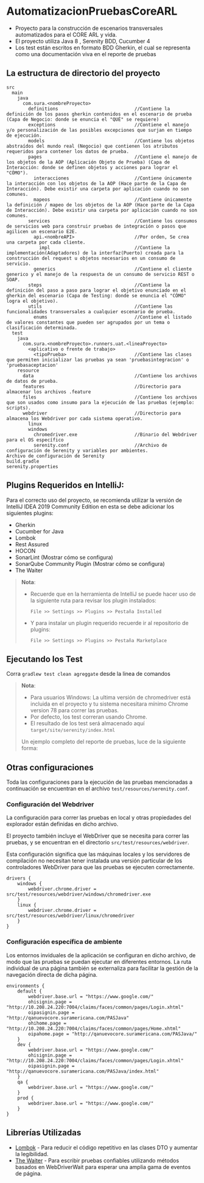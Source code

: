 # AutomatizacionPruebasCoreARL
- Proyecto para la construcción de escenarios transversales automatizados 
para el CORE ARL y vida.
 - El proyecto utiliza Java 8 , Serenity BDD, Cucumber 4
 - Los test están escritos en formato BDD Gherkin, el cual se representa como una documentación viva en el reporte de pruebas

## La estructura de directorio del proyecto
```Gherkin
src
  main
    java
      com.sura.<nombreProyecto>
        definitions                            //Contiene la definición de los pasos gherkin contenidos en el escenario de prueba (Capa de Negocio: donde se enuncia el "QUÉ" se requiere)
        exceptions                             //Contiene el manejo y/o personalización de las posibles excepciones que surjan en tiempo de ejecución. 
        models                                 //Contiene los objetos abstraídos del mundo real (Negocio) que contienen los atributos requeridos para contener los datos de prueba.
        pages                                  //Contiene el manejo de los objetos de la AOP (Aplicación Objeto de Prueba) (Capa de Interacción: donde se definen objetos y acciones para lograr el "CÓMO").
          interacciones                        //Contiene únicamente la interacción con los objetos de la AOP (Hace parte de la Capa de Interacción). Debe existir una carpeta por aplicación cuando no son comunes.
          mapeos                               //Contiene únicamente la definición / mapeo de los objetos de la AOP (Hace parte de la Capa de Interacción). Debe existir una carpeta por aplicación cuando no son comunes.
        services                               //Contiene los consumos de servicios web para construir pruebas de integración o pasos que agilicen un escenario E2E.
          api.<nombreAPI>                      //Por orden, Se crea una carpeta por cada cliente.
            impl                               //Contiene la implementación(Adaptadores) de la interfaz(Puerto) creada para la construcción del request u objetos necesarios en un consumo de servicio.
          generics                             //Contiene el cliente generico y el manejo de la respuesta de un consumo de servicio REST o SOAP.
        steps                                  //Contiene la definición del paso a paso para lograr el objetivo enunciado en el gherkin del escenario (Capa de Testing: donde se enuncia el "CÓMO" logra el objetivo).
        utils                                  //Contiene las funcionalidades transversales a cualquier escenario de prueba.
          enums                                //Contiene el listado de valores constantes que pueden ser agrupados por un tema o clasificación determinada.
  test
    java
      com.sura.<nombreProyecto>.runners.uat.<lineaProyecto>
        <aplicativo o frente de trabajo>
          <tipoPrueba>                         //Contiene las clases que permiten inicializar las pruebas ya sean 'pruebasintegracion' o 'pruebasaceptacion'
    resource
      data                                     //Contiene los archivos de datos de prueba.
      features                                 //Directorio para almacenar los archivos .feature
      files                                    //Contiene los archivos que son usados como insumo para la ejecución de las pruebas (ejemplo: scripts).
      webdriver                                //Directorio para almacena los Webdriver por cada sistema operativo.
        linux
        windows
          chromedriver.exe                     //Binario del Webdriver para el OS específico
          serenity.conf                        //Archivo de configuración de Serenity y variables por ambientes.                             Archivo de configuración de Serenity
build.gradle
serenity.properties
```
 
## Plugins Requeridos en IntelliJ:
Para el correcto uso del proyecto, se recomienda utilizar la versión de IntelliJ IDEA 2019 Community Edition en esta se debe adicionar los siguientes plugins:

* Gherkin
* Cucumber for Java
* Lombok
* Rest Assured
* HOCON
* SonarLint (Mostrar cómo se configura)
* SonarQube Community Plugin (Mostrar cómo se configura)
* The Waiter

> **Nota**:
>
> - Recuerde que en la herramienta de IntelliJ se puede hacer uso de la siguiente ruta para revisar los plugin instalados:
>
>       File >> Settings >> Plugins >> Pestaña Installed
>
> - Y para instalar un plugin requerido recuerde ir al repositorio de plugins:
>
>       File >> Settings >> Plugins >> Pestaña Marketplace
 
## Ejecutando los Test

Corra ```gradlew test clean agreggate``` desde la linea de comandos

> **Nota**:
>
> - Para usuarios Windows: La ultima versión de chromedriver está incluida en el proyecto y tu sistema necesitara mínimo Chrome version 78 para correr las pruebas.
> - Por defecto, los test correran usando Chrome.
> - El resultado de los test será almacenado aquí `target/site/serenity/index.html`
>
>  Un ejemplo completo del reporte de pruebas, luce de la siguiente forma:


## Otras configuraciones

Toda las configuraciones para la ejecución de las pruebas mencionadas a continuación se encuentran en el archivo `test/resources/serenity.conf`.

### Configuración del Webdriver 
La configuración para correr las pruebas en local y otras propiedades del explorador están definidas en dicho archivo.

El proyecto también incluye el WebDriver que se necesita para correr las pruebas, y se encuentran en el directorio `src/test/resources/webdriver`.

Esta configuración significa que las máquinas locales y los servidores de compilación no necesitan tener instalada una versión particular de los controladores WebDriver para que las pruebas se ejecuten correctamente.

```
drivers {
    windows {
        webdriver.chrome.driver = src/test/resources/webdriver/windows/chromedriver.exe
    }
    linux {
        webdriver.chrome.driver = src/test/resources/webdriver/linux/chromedriver
    }
}
```
### Configuración específica de ambiente
Los entornos inviduales de la aplicación se configuran en dicho archivo, de modo que las pruebas se puedan ejecutar en diferentes entornos.
La ruta individual de una página también se externaliza para facilitar la gestión de la navegación directa de dicha página.

```
environments {
    default {
        webdriver.base.url = "https://www.google.com/"
        ohisignin.page = "http://10.208.24.220:7004/claims/faces/common/pages/Login.xhtml"
        oipasignin.page = "http://qanuevocore.suramericana.com/PASJava"
        ohihome.page = "http://10.208.24.220:7004/claims/faces/common/pages/Home.xhtml"
        oipahome.page = "http://qanuevocore.suramericana.com/PASJava/"
    }
    dev {
        webdriver.base.url = "https://www.google.com/"
        ohisignin.page = "http://10.208.24.220:7004/claims/faces/common/pages/Login.xhtml"
        oipasignin.page = "http://qanuevocore.suramericana.com/PASJava/index.html"
    }
    qa {
        webdriver.base.url = "https://www.google.com/"
    }
    prod {
        webdriver.base.url = "https://www.google.com/"
    }
}
```
## Librerías Utilizadas
- [Lombok](https://projectlombok.org/features/all) - Para reducir el código repetitivo en las clases DTO y aumentar la legibilidad.
- [The Waiter](https://github.com/iamalittletester/thewaiter) - Para escribir pruebas confiables utilizando métodos basados en WebDriverWait para esperar una amplia gama de eventos de página.